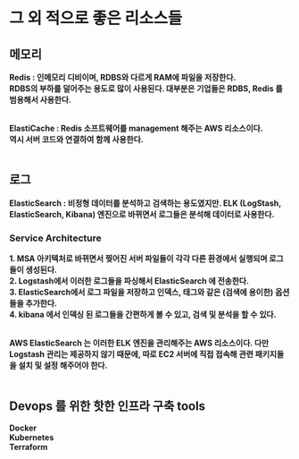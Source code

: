 # 그 외 적으로 좋은 리소스들

## 메모리

**Redis : 인메모리 디비이며, RDBS와 다르게 RAM에 파일을 저장한다.**<br>
**RDBS의 부하를 덜어주는 용도로 많이 사용된다. 대부분은 기업들은 RDBS, Redis 를 범용해서 사용한다.**<br><br>

**ElastiCache : Redis 소프트웨어를 management 해주는 AWS 리소스이다.**<br>
**역시 서버 코드와 연결하여 함께 사용한다.**<br><br>

## 로그
**ElasticSearch : 비정형 데이터를 분석하고 검색하는 용도였지만. ELK (LogStash, ElasticSearch, Kibana) 엔진으로 바뀌면서 로그들은 분석해 데이터로 사용한다.**<br>

### Service Architecture
**1. MSA 아키텍처로 바뀌면서 찢어진 서버 파일들이 각각 다른 환경에서 실행되며 로그들이 생성된다.**<br>
**2. Logstash에서 이러한 로그들을 파싱해서 ElasticSearch 에 전송한다.**<br>
**3. ElasticSearch에서 로그 파일을 저장하고 인덱스, 태그와 같은 (검색에 용이한) 옵션들을 추가한다.**<br>
**4. kibana 에서 인덱싱 된 로그들을 간편하게 볼 수 있고, 검색 및 분석을 할 수 있다.**<br><br>

**AWS ElasticSearch 는 이러한 ELK 엔진을 관리해주는 AWS 리소스이다. 다만 Logstash 관리는 제공하지 않기 때문에, 따로 EC2 서버에 직접 접속해 관련 패키지들을 설치 및 설정 해주어야 한다.**<br><br>

## Devops 를 위한 핫한 인프라 구축 tools 
**Docker**<br>
**Kubernetes**<br>
**Terraform**<br>
